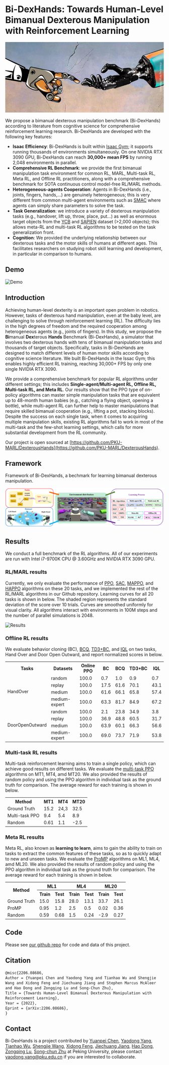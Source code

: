 # Bi-DexHands: Towards Human-Level Bimanual Dexterous Manipulation with Reinforcement Learning

![Cover](./assets/images/coverv3.jpg)

We propose a bimanual dexterous manipulation benchmark (Bi-DexHands) according to literature from cognitive science for comprehensive reinforcement learning research. Bi-DexHands are developed with the following key features:
- **Isaac Efficiency**: Bi-DexHands is built within [Isaac Gym](https://developer.nvidia.com/isaac-gym); it supports running thousands of environments simultaneously. On one NVIDIA RTX 3090 GPU, Bi-DexHands can reach **30,000+ mean FPS** by running 2,048 environments in parallel. 
- **Comprehensive RL Benchmark**: we provide the first bimanual manipulation task environment for common RL, MARL, Multi-task RL, Meta RL, and Offline RL practitioners, along with a comprehensive benchmark for SOTA continuous control model-free RL/MARL methods.
- **Heterogeneous-agents Cooperation**: Agents in Bi-DexHands (i.e., joints, fingers, hands,...) are genuinely heterogeneous; this is very different from common multi-agent environments such as [SMAC](https://github.com/oxwhirl/smac)  where agents can simply share parameters to solve the task. 
- **Task Generalization**: we introduce a variety of dexterous manipulation tasks (e.g., handover, lift up, throw, place, put...) as well as enormous target objects from the [YCB](https://rse-lab.cs.washington.edu/projects/posecnn/) and [SAPIEN](https://sapien.ucsd.edu/) dataset (>2,000 objects); this allows meta-RL and multi-task RL algorithms to be tested on the task generalization front. 
- **Cognition**: We provided the underlying relationship between our dexterous tasks and the motor skills of humans at different ages. This facilitates researchers on studying robot skill learning and development, in particular in comparison to humans.

## Demo

![Demo](./assets/images/quick_demo_v2.gif)

## Introduction

Achieving human-level dexterity is an important open problem in robotics. However, tasks of dexterous hand manipulation, even at the baby level, are challenging to solve through reinforcement learning (RL). The difficulty lies in the high degrees of freedom and the required cooperation among heterogeneous agents (e.g., joints of fingers). In this study, we propose the **Bi**manual **Dex**terous **Hands** Benchmark (Bi-DexHands), a simulator that involves two dexterous hands with tens of bimanual manipulation tasks and thousands of target objects. Specifically, tasks in Bi-DexHands are designed to match different levels of human motor skills according to cognitive science literature. We built Bi-DexHands  in the Issac Gym; this enables highly efficient RL training,  reaching 30,000+ FPS by only one single NVIDIA RTX 3090. 

We provide a comprehensive benchmark for popular RL algorithms under different settings; this includes **Single-agent/Multi-agent RL, Offline RL, Multi-task RL, and Meta RL**. Our results show that the PPO type of on-policy algorithms can master simple manipulation tasks that are equivalent up to 48-month human babies (e.g., catching a flying object, opening a bottle), while multi-agent RL can further help to master manipulations that require skilled bimanual cooperation (e.g., lifting a pot, stacking blocks). Despite the success on each single task, when it comes to acquiring multiple manipulation skills, existing RL algorithms fail to work in most of the multi-task and the few-shot learning settings, which calls for more substantial development from the RL community. 

Our project is open sourced at [https://github.com/PKU-MARL/DexterousHands](https://github.com/PKU-MARL/DexterousHands).

## Framework
Framework of Bi-DexHands, a bechmark for learning bimanual dexterous manipulation.

![Framework](./assets/images/overview.png)

## Results

We conduct a full benchmark of the RL algorithms. All of our experiments are run with Intel i7-9700K CPU @ 3.60GHz and NVIDIA RTX 3090 GPU.

### RL/MARL results
Currently, we only evaluate the performance of [PPO](https://arxiv.org/abs/1707.06347), [SAC](https://arxiv.org/abs/1801.01290), [MAPPO](https://arxiv.org/abs/2103.01955), and [HAPPO](https://arxiv.org/abs/2109.11251) algorithms on these 20 tasks, and we implemented the rest of the RL/MARL algorithms in our Github repository. Learning curves for all 20 tasks is shown in below. The shaded region represents the standard deviation of the score over 10 trials. Curves are smoothed uniformly for visual clarity. All algorithms interact with environments in 100M steps and the number of parallel simulations is 2048.

![Results](./assets/images/merge_20.png)

### Offline RL results

We evaluate behavior cloning (BC), [BCQ](http://proceedings.mlr.press/v97/fujimoto19a.html), [TD3+BC](https://proceedings.neurips.cc/paper/2021/hash/a8166da05c5a094f7dc03724b41886e5-Abstract.html), and [IQL](https://arxiv.org/abs/2110.06169) on two tasks, Hand Over and Door Open Outward, and report normalized scores in below.

<table>
    <tr>
        <th>Tasks</th>
        <th>Datasets</th>
        <th>Online PPO</th>
        <th>BC</th>
        <th>BCQ</th>
        <th>TD3+BC</th>
        <th>IQL</th>
    </tr>
    <tr>
        <td rowspan="4">HandOver</td>
        <td>random</td>
        <td>100.0</td>
        <td>0.7</td>
        <td>1.0</td>
        <td>0.9</td>
        <td>0.7</td>
    </tr>
    <tr>
        <td>replay</td>
        <td>100.0</td>
        <td>17.5</td>
        <td>61.6</td>
        <td>70.1</td>
        <td>43.1</td>
    </tr>
    <tr>
        <td>medium</td>
        <td>100.0</td>
        <td>61.6</td>
        <td>66.1</td>
        <td>65.8</td>
        <td>57.4</td>
    </tr>
    <tr>
        <td>medium-expert</td>
        <td>100.0</td>
        <td>63.3</td>
        <td>81.7</td>
        <td>84.9</td>
        <td>67.2</td>
    </tr>
    <tr>
        <td rowspan="4">DoorOpenOutward</td>
        <td>random</td>
        <td>100.0</td>
        <td>2.1</td>
        <td>23.8</td>
        <td>34.9</td>
        <td>3.8</td>
    </tr>
    <tr>
        <td>replay</td>
        <td>100.0</td>
        <td>36.9</td>
        <td>48.8</td>
        <td>60.5</td>
        <td>31.7</td>
    </tr>
    <tr>
        <td>medium</td>
        <td>100.0</td>
        <td>63.9</td>
        <td>60.1</td>
        <td>66.3</td>
        <td>56.6</td>
    </tr>
    <tr>
        <td>medium-expert</td>
        <td>100.0</td>
        <td>69.0</td>
        <td>73.7</td>
        <td>71.9</td>
        <td>53.8</td>
    </tr>
</table>


### Multi-task RL results

Multi-task reinforcement learning aims to train a single policy, which can achieve good results on different tasks. We evaluate the [multi-task PPO](https://arxiv.org/abs/1707.06347) algorithms on MT1, MT4, amd MT20. We also provided the results of random policy and using the PPO algorithm in individual task as the ground truth for comparison. The average reward for each training is shown in below.


<table>
    <tr>
        <th>Method</th>
        <th>MT1</th>
        <th>MT4</th>
        <th>MT20</th>
    </tr>
    <tr>
        <td>Ground Truth</td>
        <td>15.2</td>
        <td>24,3</td>
        <td>32.5</td>
    </tr>
    <tr>
        <td>Multi-task PPO</td>
        <td>9.4</td>
        <td>5.4</td>
        <td>8.9</td>
    </tr>
    <tr>
        <td>Random</td>
        <td>0.61</td>
        <td>1.1</td>
        <td>-2.5</td>
    </tr>
</table>

### Meta RL results

Meta RL, also known as **learning to learn**, aims to gain the ability to train on tasks to extract the common features of these tasks, so as to quickly adapt to new and unseen tasks. We evaluate the [ProMP](https://arxiv.org/abs/1810.06784) algorithms on ML1, ML4, amd ML20. We also provided the results of random policy and using the PPO algorithm in individual task as the ground truth for comparison. The average reward for each training is shown in below.

<table>
    <tr>
        <th rowspan="2">Method</th>
        <th colspan="2">ML1</th>
        <th colspan="2">ML4</th>
        <th colspan="2">ML20</th>
    </tr>
    <tr>
        <th>Train</th>
        <th>Test</th>
        <th>Train</th>
        <th>Test</th>
        <th>Train</th>
        <th>Test</th>
    </tr>
    <tr>
        <td>Ground Truth</td>
        <td>15.0</td>
        <td>15.8</td>
        <td>28.0</td>
        <td>13.1</td>
        <td>33.7</td>
        <td>26.1</td>
    </tr>
    <tr>
        <td>ProMP</td>
        <td>0.95</td>
        <td>1.2</td>
        <td>2.5</td>
        <td>0.5</td>
        <td>0.02</td>
        <td>0.36</td>
    </tr>
    <tr>
        <td>Random</td>
        <td>0.59</td>
        <td>0.68</td>
        <td>1.5</td>
        <td>0.24</td>
        <td>-2.9</td>
        <td>0.27</td>
    </tr>
</table>

## Code

Please see [our github repo](https://github.com/PKU-MARL/DexterousHands) for code and data of this project.

## Citation

```
@misc{2206.08686,
Author = {Yuanpei Chen and Yaodong Yang and Tianhao Wu and Shengjie Wang and Xidong Feng and Jiechuang Jiang and Stephen Marcus McAleer and Hao Dong and Zongqing Lu and Song-Chun Zhu},
Title = {Towards Human-Level Bimanual Dexterous Manipulation with Reinforcement Learning},
Year = {2022},
Eprint = {arXiv:2206.08686},
}
```

## Contact

Bi-DexHands is a project contributed by [Yuanpei Chen](https://github.com/cypypccpy), [Yaodong Yang](https://www.yangyaodong.com/), [Tianhao Wu](https://tianhaowuhz.github.io/), [Shengjie Wang](https://github.com/Shengjie-bob), [Xidong Feng](https://github.com/waterhorse1), [Jiechuang Jiang](https://github.com/jiechuanjiang), [Hao Dong](https://zsdonghao.github.io), [Zongqing Lu](https://z0ngqing.github.io), [Song-chun Zhu](http://www.stat.ucla.edu/~sczhu/) at Peking University, please contact yaodong.yang@pku.edu.cn if you are interested to collaborate.